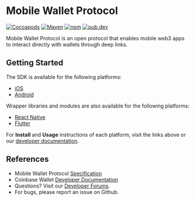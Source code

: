 # Mobile Wallet Protocol

[![Cocoapods](https://img.shields.io/cocoapods/v/CoinbaseWalletSDK)](https://cocoapods.org/pods/CoinbaseWalletSDK)
[![Maven](https://img.shields.io/maven-central/v/com.coinbase/coinbase-wallet-sdk?label=maven)](https://mavenlibs.com/maven/dependency/com.coinbase/coinbase-wallet-sdk)
[![npm](https://img.shields.io/npm/v/@coinbase/wallet-mobile-sdk)](https://www.npmjs.com/package/@coinbase/wallet-mobile-sdk)
[![pub.dev](https://img.shields.io/pub/v/coinbase_wallet_sdk)](https://pub.dev/packages/coinbase_wallet_sdk)

Mobile Wallet Protocol is an open protocol that enables mobile web3 apps to interact directly with wallets through deep links.

## Getting Started

The SDK is available for the following platforms:

- [iOS](ios)
- [Android](android)

Wrapper libraries and modules are also available for the following platforms:

- [React Native](react-native)
- [Flutter](flutter)

For **Install** and **Usage** instructions of each platform, visit the links above or our [developer documentation](https://mobilewalletprotocol.github.io/wallet-mobile-sdk/docs/client-sdk/mobile-sdk-overview).

## References
- Mobile Wallet Protocol [Specification](https://mobilewalletprotocol.github.io/wallet-mobile-sdk/)
- Coinbase Wallet [Developer Documentation](https://docs.cloud.coinbase.com/wallet-sdk/docs)
- Questions? Visit our [Developer Forums](https://forums.coinbasecloud.dev/).
- For bugs, please report an issue on Github.
